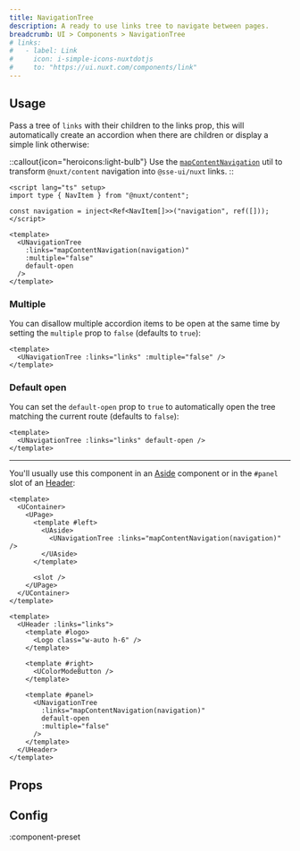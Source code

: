 ```yaml
---
title: NavigationTree
description: A ready to use links tree to navigate between pages.
breadcrumb: UI > Components > NavigationTree
# links:
#   - label: Link
#     icon: i-simple-icons-nuxtdotjs
#     to: "https://ui.nuxt.com/components/link"
---
```


## Usage

Pass a tree of `links` with their children to the links prop, this will automatically create an accordion when there are children or display a simple link otherwise:

::callout{icon="heroicons:light-bulb"}
Use the [`mapContentNavigation`](/ui/getting-started/content#mapcontentnavigation) util to transform `@nuxt/content` navigation into `@sse-ui/nuxt` links.
::

```vue [example.vue]
<script lang="ts" setup>
import type { NavItem } from "@nuxt/content";

const navigation = inject<Ref<NavItem[]>>("navigation", ref([]));
</script>

<template>
  <UNavigationTree
    :links="mapContentNavigation(navigation)"
    :multiple="false"
    default-open
  />
</template>
```

### Multiple

You can disallow multiple accordion items to be open at the same time by setting the `multiple` prop to `false` (defaults to `true`):

```vue
<template>
  <UNavigationTree :links="links" :multiple="false" />
</template>
```

### Default open

You can set the `default-open` prop to `true` to automatically open the tree matching the current route (defaults to `false`):

```vue
<template>
  <UNavigationTree :links="links" default-open />
</template>
```

<hr />

You'll usually use this component in an [Aside](/ui/components/aside) component or in the `#panel` slot of an [Header](/ui/components/header):

```vue [layouts/docs.vue]
<template>
  <UContainer>
    <UPage>
      <template #left>
        <UAside>
          <UNavigationTree :links="mapContentNavigation(navigation)" />
        </UAside>
      </template>

      <slot />
    </UPage>
  </UContainer>
</template>
```

```vue [components/Header.vue]
<template>
  <UHeader :links="links">
    <template #logo>
      <Logo class="w-auto h-6" />
    </template>

    <template #right>
      <UColorModeButton />
    </template>

    <template #panel>
      <UNavigationTree
        :links="mapContentNavigation(navigation)"
        default-open
        :multiple="false"
      />
    </template>
  </UHeader>
</template>
```

<!-- ## Slots -->

<!-- component-slots -->

## Props

<!-- components-props -->

## Config

:component-preset
